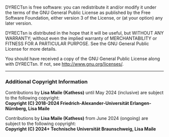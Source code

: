 DYRECTsn is free software: you can redistribute it and/or modify
it under the terms of the GNU General Public License as published by
the Free Software Foundation, either version 3 of the License, or
(at your option) any later version.

DYRECTsn is distributed in the hope that it will be useful,
but WITHOUT ANY WARRANTY; without even the implied warranty of
MERCHANTABILITY or FITNESS FOR A PARTICULAR PURPOSE.  See the
GNU General Public License for more details.

You should have received a copy of the GNU General Public License
along with DYRECTsn.  If not, see <http://www.gnu.org/licenses/>.

___

### Additional Copyright Information

Contributions by **Lisa Maile (Kathess)** until May 2024 (inclusive) are subject to the following copyright:  
**Copyright (C) 2018-2024 Friedrich-Alexander-Universität Erlangen-Nürnberg, Lisa Maile**

Contributions by **Lisa Maile (Kathess)** from June 2024 (ongoing) are subject to the following copyright:  
**Copyright (C) 2024+ Technische Universität Braunschweig, Lisa Maile**